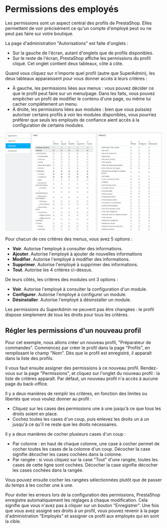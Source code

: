 # Permissions des employés

Les permissions sont un aspect central des profils de PrestaShop. Elles permettent de voir précisément ce qu'un compte d'employé peut ou ne peut pas faire sur votre boutique.

La page d'administration "Autorisations" est faite d'onglets :

* Sur la gauche de l'écran, autant d'onglets que de profils disponibles.
* Sur le reste de l'écran, PrestaShop affiche les permissions du profil cliqué. Cet onglet contient deux tableaux, côte à côte.

Quand vous cliquez sur n'importe quel profil \(autre que SuperAdmin\), les deux tableaux apparaissent pour vous donner accès à leurs critères :

* À gauche, les permissions liées aux menus : vous pouvez décider ce que le profil peut faire sur un menu/page. Dans les faits, vous pouvez empêcher un profil de modifier le contenu d'une page, ou même lui cacher complètement un menu.
* À droite, les permissions liées aux modules : bien que vous puissiez autoriser certains profils à voir les modules disponibles, vous pourriez préférer que seuls les employés de confiance aient accès à la configuration de certains modules.

![](../../../../.gitbook/assets/52298480.png)

Pour chacun de ces critères des menus, vous avez 5 options :

* **Voir**. Autorise l'employé à consulter des informations.
* **Ajouter**. Autorise l'employé à ajouter de nouvelles informations
* **Modifier**. Autorise l'employé à modifier des informations.
* **Supprimer**. Autorise l'employé à supprimer des informations.
* **Tout**. Autorise les 4 critères ci-dessus.

De leurs côtés, les critères des modules ont 3 options :

* **Voir**. Autorise l'employé à consulter la configuration d'un module.
* **Configurer**. Autorise l'employé à configurer un module.
* **Désinstaller**. Autorise l'employé à désinstaller un module.

Les permissions du SuperAdmin ne peuvent pas être changées : le profil dispose simplement de tous les droits pour tous les critères.

## Régler les permissions d'un nouveau profil <a id="Permissionsdesemploy&#xE9;s-R&#xE9;glerlespermissionsd&apos;unnouveauprofil"></a>

Pour cet exemple, nous allons créer un nouveau profil, "Préparateur de commandes". Commencez par créer le profil dans la page "Profils", en remplissant le champ "Nom". Dès que le profil est enregistré, il apparaît dans la liste des profils.

Il vous faut ensuite assigner des permissions à ce nouveau profil. Rendez-vous sur la page "Permissions", et cliquez sur l'onglet du nouveau profil : la liste de critères apparaît. Par défaut, un nouveau profil n'a accès à aucune page du back-office.

Il y a deux manières de remplir les critères, en fonction des limites ou libertés que vous voulez donner au profil :

* Cliquez sur les cases des permissions une à une jusqu'à ce que tous les droits soient en place.
* Cochez toutes les cases d'un coup, puis enlevez les droits un à un jusqu'à ce qu'il ne reste que les droits nécessaires.

Il y a deux manières de cocher plusieurs cases d'un coup :

* Par colonne : en haut de chaque colonne, une case à cocher permet de cocher toutes les cases de la colonne d'un coup. Décocher la case signifie décocher les cases cochées dans la colonne.
* Par rangée : si vous cliquez sur la case "Tout" d'une rangée, toutes les cases de cette ligne sont cochées. Décocher la case signifie décocher les cases cochées dans la rangée.

Vous pouvez ensuite cocher les rangées sélectionnées plutôt que de passer du temps à les cocher une à une.

Pour éviter les erreurs lors de la configuration des permissions, PrestaShop enregistre automatiquement les réglages à chaque modification. Cela signifie que vous n'avez pas à cliquer sur un bouton "Enregistrer". Une fois que vous avez assigné ses droits à un profil, vous pouvez revenir à la page d'administration "Employés" et assigner ce profil aux employés qui en sont la cible.

